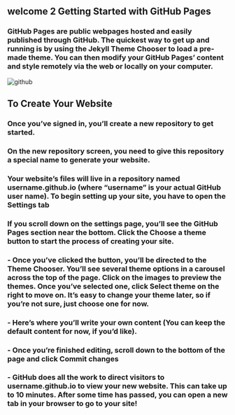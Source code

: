 ## welcome 2 Getting Started with GitHub Pages
###  GitHub Pages are public webpages hosted and easily published through GitHub. The quickest way to get up and running is by using the Jekyll Theme Chooser to load a pre-made theme. You can then modify your GitHub Pages’ content and style remotely via the web or locally on your computer.
![github](https://guides.github.com/features/pages/pages-home-page.png)
## To Create Your Website
### Once you’ve signed in, you’ll create a new repository to get started.
### On the new repository screen, you need to give this repository a special name to generate your website.
### Your website’s files will live in a repository named username.github.io (where “username” is your actual GitHub user name). To begin setting up your site, you have to open the Settings tab
### If you scroll down on the settings page, you’ll see the GitHub Pages section near the bottom. Click the Choose a theme button to start the process of creating your site.

### - Once you’ve clicked the button, you’ll be directed to the Theme Chooser. You’ll see several theme options in a carousel across the top of the page. Click on the images to preview the themes. Once you’ve selected one, click Select theme on the right to move on. It’s easy to change your theme later, so if you’re not sure, just choose one for now.
### - Here’s where you’ll write your own content (You can keep the default content for now, if you’d like).
### - Once you’re finished editing, scroll down to the bottom of the page and click Commit changes
### - GitHub does all the work to direct visitors to username.github.io to view your new website. This can take up to 10 minutes. After some time has passed, you can open a new tab in your browser to go to your site!

